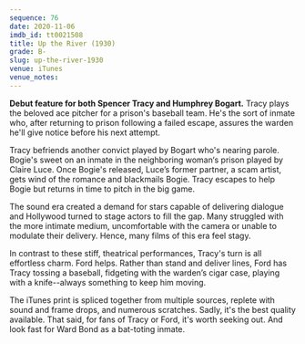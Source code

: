 ```yaml
---
sequence: 76
date: 2020-11-06
imdb_id: tt0021508
title: Up the River (1930)
grade: B-
slug: up-the-river-1930
venue: iTunes
venue_notes:
---
```


**Debut feature for both Spencer Tracy and Humphrey Bogart.** Tracy plays the beloved ace pitcher for a prison's baseball team. He's the sort of inmate who, after returning to prison following a failed escape, assures the warden he'll give notice before his next attempt.

<!-- end -->

Tracy befriends another convict played by Bogart who's nearing parole. Bogie's sweet on an inmate in the neighboring woman‘s prison played by Claire Luce. Once Bogie's released, Luce’s former partner, a scam artist, gets wind of the romance and blackmails Bogie. Tracy escapes to help Bogie but returns in time to pitch in the big game.

The sound era created a demand for stars capable of delivering dialogue and Hollywood turned to stage actors to fill the gap. Many struggled with the more intimate medium, uncomfortable with the camera or unable to modulate their delivery. Hence, many films of this era feel stagy.

In contrast to these stiff, theatrical performances, Tracy's turn is all effortless charm. Ford helps. Rather than stand and deliver lines, Ford has Tracy tossing a baseball, fidgeting with the warden’s cigar case, playing with a knife--always something to keep him moving.

The iTunes print is spliced together from multiple sources, replete with sound and frame drops, and numerous scratches. Sadly, it's the best quality available. That said, for fans of Tracy or Ford, it's worth seeking out. And look fast for Ward Bond as a bat-toting inmate.
